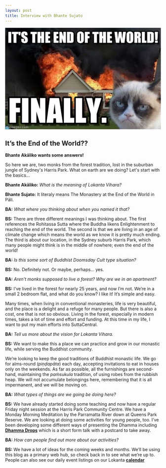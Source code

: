 ```yaml
---
layout: post
title: Interview with Bhante Sujato
---
```



![Grumpy the Cat in front of a burning house](https://raw.githubusercontent.com/lokanta/lokanta.github.io/master/grumpy%20the%20cat.jpg)

## It’s the End of the World?? 

**Bhante Akāliko wants some answers!**


So here we are, two monks from the forest tradition, lost in the suburban jungle of Sydney's Harris Park. What on earth are we doing? Let's start with the basics...

**Bhante Akāliko:** *What is the meaning of Lokanta Vihara?*

**Bhante Sujato:** It literaly means The Monastery at the End of the World in Pāli.

**BA:** *What where you thinking about when you named it that?*

**BS:** There are three different meanings I was thinking about. The first references the Rohitassa Sutta where the Buddha likens Enlightenment to reaching the end of the world. The second is that we are living in an age of climate change which means the world as we know it is pretty much ending. The third is about our location, in the Sydney suburb Harris Park, which many people might think is in the middle of nowhere; even the end of the world!   

**BA:** *Is this some sort of Buddhist Doomsday Cult type situation?*

**BS:** No. Definitely not. Or maybe, perhaps… yes. 

**BA:** *Aren't monks supposed to live a forest? Why are we in an apartment?*

**BS:** I’ve lived in the forest for nearly 25 years, and now I’m not. We’re in a small 2 bedroom flat, and what do you know? I like it! It’s simple and easy.

Many times, when living in conventional monasteries, life is very beautiful, and the place is a delight and a refuge for many people. But there is also a cost, one that is not so obvious. Living in the forest, especially in modern times, takes a lot of time and effort and funding. At this time in my life, I want to put my main efforts into SuttaCentral.

**BA:** *Tell us more about the vision for Lokanta Vihara.*

**BS:** We want to make this a place we can practice and grow in our monastic life, while serving the Buddhist community.

We’re looking to keep the good traditions of Buddhist monastic life. We go for alms-round (*piṇḍapāta*) each day, accepting invitations to eat in houses only on the weekends. As far as possible, all the furnishings are second-hand, maintaining the *paṁsukula* tradition, of using robes from the rubbish heap. We will not accumulate belongings here, remembering that it is all impermanent, and we will be moving on.

**BA:** *What types of things are we going be doing here?*

**BS:** We have already started doing some teaching and now have a regular Friday night session at the Harris Park Community Centre. We have a Monday Morning Meditation by the Parramatta River down at Queens Park Reserve. We are looking at doing some activities for young people, too.  I’ve been developing some different ways of presenting the Dhamma including [**Dhamma Drops**](https://lokanta.github.io/drop) which is a short form talk with a postcard to take away.

**BA:** *How can people find out more about our activities?*

**BS:** We have a lot of ideas for the coming weeks and months. We’ll be using this blog as a primary web hub, so check back in to see what we’re up to. People can also see our daily event listings on our Lokanta [**calendar**](https://lokanta.github.io/happenings)
